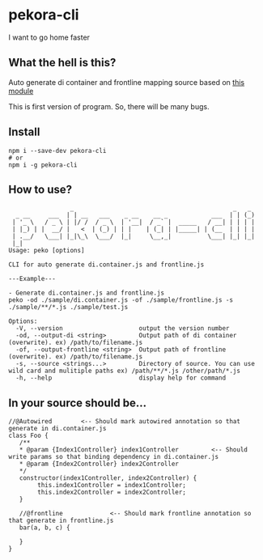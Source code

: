 # pekora-cli

I want to go home faster

## What the hell is this?

Auto generate di container and frontline mapping source based on [this module](https://www.npmjs.com/package/node-dependency-injection)

This is first version of program. So, there will be many bugs.

## Install

```
npm i --save-dev pekora-cli
# or
npm i -g pekora-cli
```

## How to use?

```
                 _                                            _   _
  _ __     ___  | | __   ___    _ __    __ _            ___  | | (_)
 | '_ \   / _ \ | |/ /  / _ \  | '__|  / _` |  _____   / __| | | | |
 | |_) | |  __/ |   <  | (_) | | |    | (_| | |_____| | (__  | | | |
 | .__/   \___| |_|\_\  \___/  |_|     \__,_|          \___| |_| |_|
 |_|
Usage: peko [options]

CLI for auto generate di.container.js and frontline.js

---Example---

- Generate di.container.js and frontline.js
peko -od ./sample/di.container.js -of ./sample/frontline.js -s ./sample/**/*.js ./sample/test.js

Options:
  -V, --version                     output the version number
  -od, --output-di <string>         Output path of di container (overwrite). ex) /path/to/filename.js
  -of, --output-frontline <string>  Output path of frontline (overwrite). ex) /path/to/filename.js
  -s, --source <strings...>         Directory of source. You can use wild card and mulitiple paths ex) /path/**/*.js /other/path/*.js
  -h, --help                        display help for command
```

## In your source should be...

```
//@Autowired        <-- Should mark autowired annotation so that generate in di.container.js
class Foo {
   /**
   * @param {Index1Controller} index1Controller         <-- Should write params so that binding dependency in di.container.js
   * @param {Index2Controller} index2Controller
   */
   constructor(index1Controller, index2Controller) {
        this.index1Controller = index1Controller;
        this.index2Controller = index2Controller;
   }

   //@frontline             <-- Should mark frontline annotation so that generate in frontline.js
   bar(a, b, c) {

   }
}
```
